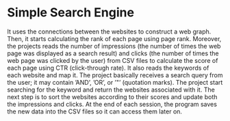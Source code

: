 # Simple Search Engine
It uses the connections between the websites to construct a web graph.
Then, it starts calculating the rank of each page using page rank. Moreover, the projects reads the number of
impressions (the number of times the web page was displayed as a search result) and clicks (the number of
times the web page was clicked by the user) from CSV files to calculate the score of each page using CTR
(click-through rate). It also reads the keywords of each website and map it. The project basically receives a
search query from the user; it may contain ’AND’, ’OR’, or ’"’ (quotation marks). The project start searching
for the keyword and return the websites associated with it. The next step is to sort the websites according to
their scores and update both the impressions and clicks. At the end of each session, the program saves the
new data into the CSV files so it can access them later on.
